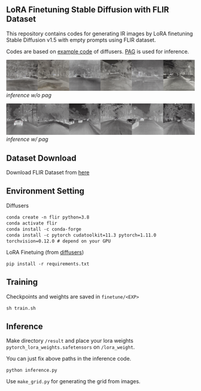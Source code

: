 ## LoRA Finetuning Stable Diffusion with FLIR Dataset
This repository contains codes for generating IR images by LoRA finetuning Stable Diffusion v1.5 with empty prompts using FLIR dataset.

Codes are based on [example code](https://github.com/huggingface/diffusers/blob/main/examples/text_to_image/train_text_to_image_lora.py) of diffusers. [PAG](https://github.com/KU-CVLAB/Perturbed-Attention-Guidance) is used for inference. 


![org](./asset/org.png)*inference w/o pag*

![pag](./asset/pag.png)*inference w/ pag*

## Dataset Download
Download FLIR Dataset from [here](https://www.kaggle.com/datasets/deepnewbie/flir-thermal-images-dataset)

## Environment Setting
Diffusers

```
conda create -n flir python=3.8
conda activate flir
conda install -c conda-forge 
conda install -c pytorch cudatoolkit=11.3 pytorch=1.11.0 torchvision=0.12.0 # depend on your GPU
```
LoRA Finetuing (from [diffusers](https://github.com/huggingface/diffusers/tree/main/examples))
```
pip install -r requirements.txt
```


## Training
Checkpoints and weights are saved in ```finetune/<EXP>```
```
sh train.sh
```

## Inference
Make directory ```/result``` 
and place your lora weights ```pytorch_lora_weights.safetensors``` on ```/lora_weight```. 

You can just fix above paths in the inference code.
```
python inference.py
```
Use ```make_grid.py``` for generating the grid from images.